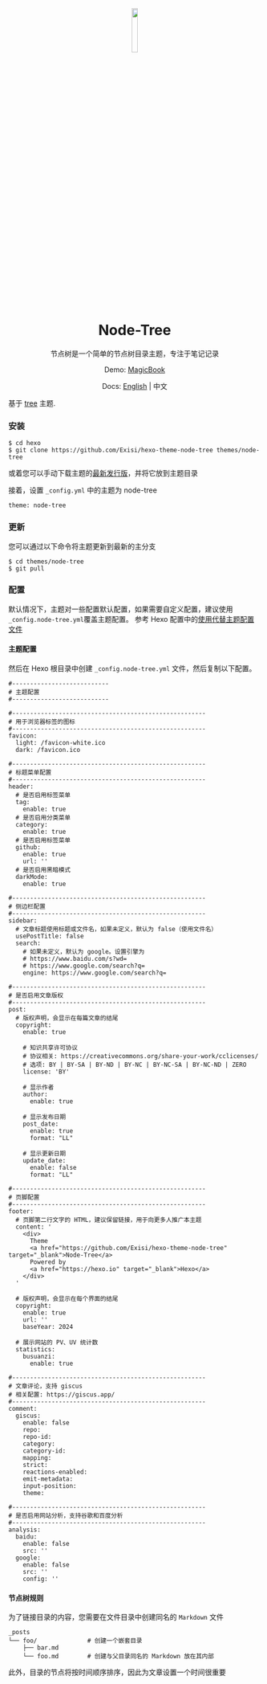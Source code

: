 <div align=center>
  <img style="text-align:center" src="https://raw.githubusercontent.com/Exisi/hexo-theme-node-tree/main/source/favicon.ico" width=15% />
  <h1>Node-Tree</h1>

<p>节点树是一个简单的节点树目录主题，专注于笔记记录</p>

Demo: [MagicBook](https://m.exi.ink)

Docs: [English](https://github.com/Exisi/hexo-theme-node-tree/blob/main/README.md) | 中文

</div>

基于 [tree](https://github.com/wujun234/hexo-theme-tree) 主题.

### 安装

```
$ cd hexo
$ git clone https://github.com/Exisi/hexo-theme-node-tree themes/node-tree
```

或着您可以手动下载主题的[最新发行版](https://github.com/Exisi/hexo-theme-node-tree/releases)，并将它放到主题目录

接着，设置 `_config.yml` 中的主题为 node-tree

```
theme: node-tree
```

### 更新

您可以通过以下命令将主题更新到最新的主分支

```
$ cd themes/node-tree
$ git pull
```

### 配置

默认情况下，主题对一些配置默认配置，如果需要自定义配置，建议使用`_config.node-tree.yml`覆盖主题配置。 参考 Hexo 配置中的[使用代替主题配置文件](https://hexo.io/zh-cn/docs/configuration.html#%E4%BD%BF%E7%94%A8%E4%BB%A3%E6%9B%BF%E4%B8%BB%E9%A2%98%E9%85%8D%E7%BD%AE%E6%96%87%E4%BB%B6)

#### 主题配置

然后在 Hexo 根目录中创建 `_config.node-tree.yml` 文件，然后复制以下配置。

```
#---------------------------
# 主题配置
#---------------------------

#------------------------------------------------------
# 用于浏览器标签的图标
#------------------------------------------------------
favicon:
  light: /favicon-white.ico
  dark: /favicon.ico

#------------------------------------------------------
# 标题菜单配置
#------------------------------------------------------
header:
  # 是否启用标签菜单
  tag:
    enable: true
  # 是否启用分类菜单
  category:
    enable: true
  # 是否启用标签菜单
  github:
    enable: true
    url: ''
  # 是否启用黑暗模式
  darkMode:
    enable: true

#------------------------------------------------------
# 侧边栏配置
#------------------------------------------------------
sidebar:
  # 文章标题使用标题或文件名，如果未定义，默认为 false（使用文件名）
  usePostTitle: false
  search:
    # 如果未定义，默认为 google。设置引擎为
    # https://www.baidu.com/s?wd=
    # https://www.google.com/search?q=
    engine: https://www.google.com/search?q=

#------------------------------------------------------
# 是否启用文章版权
#------------------------------------------------------
post:
  # 版权声明，会显示在每篇文章的结尾
  copyright:
    enable: true

    # 知识共享许可协议
    # 协议相关: https://creativecommons.org/share-your-work/cclicenses/
    # 选项: BY | BY-SA | BY-ND | BY-NC | BY-NC-SA | BY-NC-ND | ZERO
    license: 'BY'

    # 显示作者
    author:
      enable: true

    # 显示发布日期
    post_date:
      enable: true
      format: "LL"

    # 显示更新日期
    update_date:
      enable: false
      format: "LL"

#------------------------------------------------------
# 页脚配置
#------------------------------------------------------
footer:
  # 页脚第二行文字的 HTML，建议保留链接，用于向更多人推广本主题
  content: '
    <div>
      Theme
      <a href="https://github.com/Exisi/hexo-theme-node-tree"	target="_blank">Node-Tree</a>
      Powered by
      <a href="https://hexo.io" target="_blank">Hexo</a>
    </div>
  '

  # 版权声明，会显示在每个界面的结尾
  copyright:
    enable: true
    url: ''
    baseYear: 2024

  # 展示网站的 PV、UV 统计数
  statistics:
    busuanzi:
      enable: true

#------------------------------------------------------
# 文章评论，支持 giscus
# 相关配置: https://giscus.app/
#------------------------------------------------------
comment:
  giscus:
    enable: false
    repo:
    repo-id:
    category:
    category-id:
    mapping:
    strict:
    reactions-enabled:
    emit-metadata:
    input-position:
    theme:

#------------------------------------------------------
# 是否启用网站分析，支持谷歌和百度分析
#------------------------------------------------------
analysis:
  baidu:
    enable: false
    src: ''
  google:
    enable: false
    src: ''
    config: ''
```

#### 节点树规则

为了链接目录的内容，您需要在文件目录中创建同名的 `Markdown` 文件

```
_posts
└── foo/              # 创建一个嵌套目录
    ├── bar.md
    └── foo.md        # 创建与父目录同名的 Markdown 放在其内部
```

此外，目录的节点将按时间顺序排序，因此为文章设置一个时间很重要
